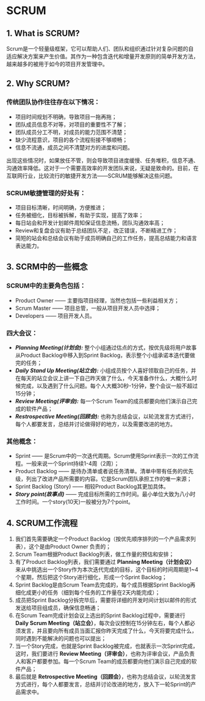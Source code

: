 # SCRUM
## 1. What is SCRUM?
  Scrum是一个轻量级框架，它可以帮助人们、团队和组织通过针对复杂问题的自适应解决方案来产生价值。其作为一种包含迭代和增量开发原则的简单开发方法，越来越多的被用于如今的项目开发管理中。
## 2. Why SCRUM?
### 传统团队协作往往存在以下情况：
* 项目时间规划不明确，导致项目一拖再拖；
* 团队成员信息不对等，对项目的重要性不了解；
* 团队成员分工不明，对成员的能力范围不清楚；
* 缺少流程意识，项目的各个流程衔接不够顺畅；
* 信息不流通，成员之间不清楚对方的进度和问题。

出现这些情况时，如果放任不管，则会导致项目进度缓慢、任务堆积，信息不通、沟通效率降低。这对于一个需要高效率的开发团队来说，无疑是致命的。目前，在互联网行业，比较流行的敏捷开发方法——SCRUM能够解决这些问题。

### SCRUM敏捷管理的好处有：
* 项目目标清晰，时间明确，方便推进；
* 任务被细化，目标被拆解，有助于实现，提高了效率；
* 每日站会和开发计划邮件周知保证信息流畅，团队沟通效率高；
* Review和复盘会议有助于总结团队不足，改正错误，不断精进工作；
* 简短的站会和总结会议有助于成员明确自己的工作任务，提高总结能力和语言表达能力。

## 3. SCRM中的一些概念
### SCRUM中的主要角色包括：
* Product Owner —— 主要指项目经理，当然也包括一些利益相关方；
* Scrum Master —— 项目总管，一般从项目开发人员中选择；
* Developers —— 项目开发人员。

### 四大会议：
* ***Planning Meeting(计划会):*** 整个小组通过估点的方式，按优先级将用户故事从Product Backlog中移入到Sprint Backlog，表示整个小组承诺本迭代要做完的任务；
* ***Daily Stand Up Meeting(站立会):*** 小组成员按个人喜好领取自己的任务，并在每天的站立会议上讲一下自己昨天做了什么，今天准备作什么，大概什么时候完成，以及遇到了什么问题。每个人大概30秒-1分钟，整个会议一般不超过15分钟；
* ***Review Meeting(评审会):*** 每一个Scrum Team的成员都要向他们演示自己完成的软件产品；
* ***Restrospective Meeting(回顾会):*** 也称为总结会议，以轮流发言方式进行，每个人都要发言，总结并讨论做得好的地方，以及需要改进的地方。

### 其他概念：
* Sprint —— 是Scrum中的一次迭代周期。Scrum使用Sprint表示一次的工作流程。一般来说一个Sprint持续1-4周（2周）；
* Product Backlog —— 是待办清单或者说任务清单。清单中带有任务的优先级，列出了改进产品所需要的内容。它是Scrum团队承担工作的唯一来源；
* Sprint Backlog (Story) —— 相较Product Backlog其更加具体。
* ***Story point(故事点)*** —— 完成目标所需的工作时间。最小单位大致为八小时工作时间。一个story(10天)一般被分为7个point。

## 4. SCRUM工作流程
1. 我们首先需要确定一个Product Backlog（按优先顺序排列的一个产品需求列表），这个是由Product Owner 负责的；
2. Scrum Team根据Product Backlog列表，做工作量的预估和安排；
3. 有了Product Backlog列表，我们需要通过 **Planning Meeting（计划会议）** 来从中挑选出一个Story作为本次迭代完成的目标，这个目标的时间周期是1~4个星期，然后把这个Story进行细化，形成一个Sprint Backlog；
4. Sprint Backlog是由Scrum Team去完成的，每个成员根据Sprint Backlog再细化成更小的任务（细到每个任务的工作量在2天内能完成）；
5. 成员把Sprint Backlog分拆完毕后，需要将详细的开发时间计划以邮件的形式发送给项目组成员，确保信息畅通；
6. 在Scrum Team完成计划会议上选出的Sprint Backlog过程中，需要进行 **Daily Scrum Meeting（站立会）**，每次会议控制在15分钟左右，每个人都必须发言，并且要向所有成员当面汇报你昨天完成了什么，今天将要完成什么，同时遇到不能解决的问题也可以提出；
7. 当一个Story完成，也就是Sprint Backlog被完成，也就表示一次Sprint完成，这时，我们要进行 **Review Meeting（评审会）**，也称为评审会议，产品负责人和客户都要参加。每一个Scrum Team的成员都要向他们演示自己完成的软件产品；
8. 最后就是 **Retrospective Meeting（回顾会）**，也称为总结会议，以轮流发言方式进行，每个人都要发言，总结并讨论改进的地方，放入下一轮Sprint的产品需求中。
